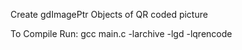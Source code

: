 Create gdImagePtr Objects of QR coded picture

To Compile Run:
	gcc main.c -larchive  -lgd -lqrencode
